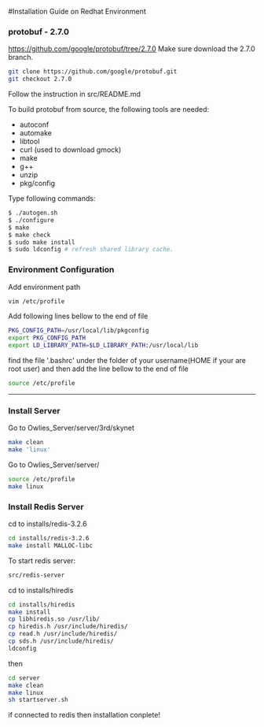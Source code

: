 #Installation Guide on Redhat Environment

### protobuf - 2.7.0
https://github.com/google/protobuf/tree/2.7.0
Make sure download the 2.7.0 branch.
``` bash
git clone https://github.com/google/protobuf.git
git checkout 2.7.0
```

Follow the instruction in src/README.md

To build protobuf from source, the following tools are needed:

  * autoconf
  * automake
  * libtool
  * curl (used to download gmock)
  * make
  * g++
  * unzip
  * pkg/config

Type following commands:
``` bash
$ ./autogen.sh
$ ./configure
$ make
$ make check
$ sudo make install
$ sudo ldconfig # refresh shared library cache.
```

### Environment Configuration 
Add environment path
```bash
vim /etc/profile
```

Add following lines bellow to the end of file
```bash
PKG_CONFIG_PATH=/usr/local/lib/pkgconfig
export PKG_CONFIG_PATH
export LD_LIBRARY_PATH=$LD_LIBRARY_PATH:/usr/local/lib
```

find the file '.bashrc' under the folder of your username(HOME if your are root user) and then add the line bellow to the end of file
``` bash
source /etc/profile
```

<hr>

### Install Server
Go to Owlies_Server/server/3rd/skynet
``` bash
make clean
make 'linux'
```

Go to Owlies_Server/server/
``` bash
source /etc/profile
make linux
```

### Install Redis Server
cd to installs/redis-3.2.6
``` bash
cd installs/redis-3.2.6
make install MALLOC-libc
```

To start redis server:
``` bash
src/redis-server
```

cd to installs/hiredis
``` bash
cd installs/hiredis
make install
cp libhiredis.so /usr/lib/
cp hiredis.h /usr/include/hiredis/
cp read.h /usr/include/hiredis/
cp sds.h /usr/include/hiredis/
ldconfig
```

then
``` bash
cd server
make clean
make linux
sh startserver.sh
```
if connected to redis then installation conplete!


